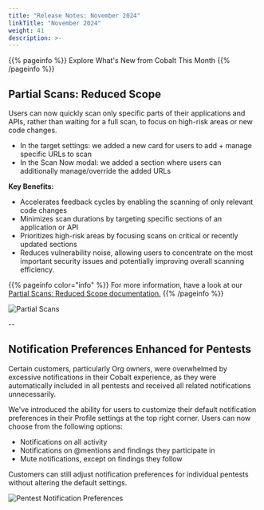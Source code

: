 ```yaml
---
title: "Release Notes: November 2024"
linkTitle: "November 2024"
weight: 41
description: >-
---
```


{{% pageinfo %}} 
Explore What's New from Cobalt This Month
{{% /pageinfo %}}

## Partial Scans: Reduced Scope

Users can now quickly scan only specific parts of their applications and APIs, rather than waiting for a full scan, to focus on high-risk areas or new code changes.

- In the target settings: we added a new card for users to add + manage specific URLs to scan
- In the Scan Now modal: we added a section where users can additionally manage/override the added URLs

<strong>Key Benefits:</strong>

- Accelerates feedback cycles by enabling the scanning of only relevant code changes
- Minimizes scan durations by targeting specific sections of an application or API
- Prioritizes high-risk areas by focusing scans on critical or recently updated sections
- Reduces vulnerability noise, allowing users to concentrate on the most important security issues and potentially improving overall scanning efficiency.

{{% pageinfo color="info" %}}
For more information, have a look at our [Partial Scans: Reduced Scope documentation.](https://docs.cobalt.io/platform-deep-dive/scans/reduced-scope/)
{{% /pageinfo %}}

![Partial Scans](/release-notes/partial-scans.png "Partial Scans")

--

## Notification Preferences Enhanced for Pentests

Certain customers, particularly Org owners, were overwhelmed by excessive notifications in their Cobalt experience, as they were automatically included in all pentests and received all related notifications unnecessarily.

We've introduced the ability for users to customize their default notification preferences in their Profile settings at the top right corner. Users can now choose from the following options:

- Notifications on all activity
- Notifications on @mentions and findings they participate in
- Mute notifications, except on findings they follow

Customers can still adjust notification preferences for individual pentests without altering the default settings.

![Pentest Notification Preferences](/release-notes/pentest-notifications.png "Pentest Notification Preferences")


